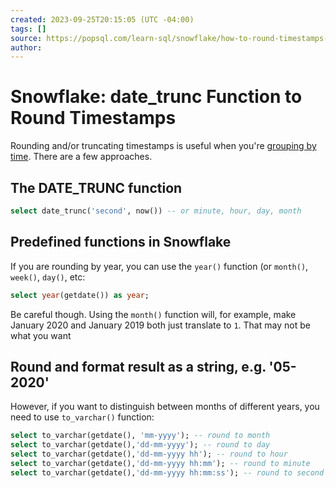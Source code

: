 ```yaml
---
created: 2023-09-25T20:15:05 (UTC -04:00)
tags: []
source: https://popsql.com/learn-sql/snowflake/how-to-round-timestamps-in-snowflake
author: 
---
```


# Snowflake: date_trunc Function to Round Timestamps 

Rounding and/or truncating timestamps is useful when you're [grouping by time](https://popsql.com/learn-sql/snowflake/how-to-group-by-time-in-snowflake/). There are a few approaches.

## The DATE_TRUNC function

```sql
select date_trunc('second', now()) -- or minute, hour, day, month
```

## Predefined functions in Snowflake

If you are rounding by year, you can use the `year()` function (or `month()`, `week()`, `day()`, etc:

```sql
select year(getdate()) as year;
```

Be careful though. Using the `month()` function will, for example, make January 2020 and January 2019 both just translate to `1`. That may not be what you want

## Round and format result as a string, e.g. '05-2020'

However, if you want to distinguish between months of different years, you need to use `to_varchar()` function:

```sql
select to_varchar(getdate(), 'mm-yyyy'); -- round to month
select to_varchar(getdate(),'dd-mm-yyyy'); -- round to day
select to_varchar(getdate(),'dd-mm-yyyy hh'); -- round to hour
select to_varchar(getdate(),'dd-mm-yyyy hh:mm'); -- round to minute
select to_varchar(getdate(),'dd-mm-yyyy hh:mm:ss'); -- round to second
```
